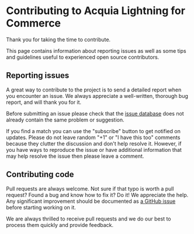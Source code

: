 # Contributing to Acquia Lightning for Commerce

Thank you for taking the time to contribute.

This page contains information about reporting issues as well as some tips and
guidelines useful to experienced open source contributors.

## Reporting issues
A great way to contribute to the project is to send a detailed report when you
encounter an issue. We always appreciate a well-written, thorough bug report,
and will thank you for it.

Before submitting an issue please check that the [issue database](
https://github.com/acquia/lightning-commerce/issues
) does not already contain the same problem or suggestion.

If you find a match you can use the "subscribe" button to get notified on
updates. Please do not leave random "+1" or "I have this too" comments because
they clutter the discussion and don't help resolve it. However, if you have
ways to reproduce the issue or have additional information that may help
resolve the issue then please leave a comment.

## Contributing code
Pull requests are always welcome. Not sure if that typo is worth a pull
request? Found a bug and know how to fix it? Do it! We appreciate the help.
Any significant improvement should be documented as [a GitHub issue](
https://github.com/acquia/lightning-commerce/issues
) before starting working on it.

We are always thrilled to receive pull requests and we do our best to process
them quickly and provide feedback.
